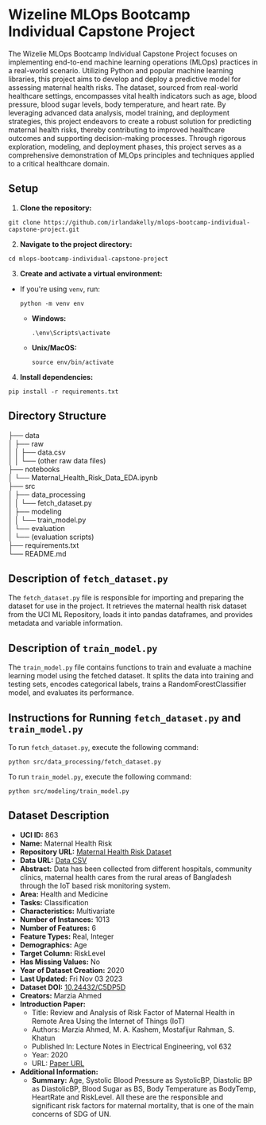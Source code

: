 # Wizeline MLOps Bootcamp Individual Capstone Project

The Wizelie MLOps Bootcamp Individual Capstone Project focuses on implementing end-to-end machine learning operations (MLOps) practices in a real-world scenario. Utilizing Python and popular machine learning libraries, this project aims to develop and deploy a predictive model for assessing maternal health risks. The dataset, sourced from real-world healthcare settings, encompasses vital health indicators such as age, blood pressure, blood sugar levels, body temperature, and heart rate. By leveraging advanced data analysis, model training, and deployment strategies, this project endeavors to create a robust solution for predicting maternal health risks, thereby contributing to improved healthcare outcomes and supporting decision-making processes. Through rigorous exploration, modeling, and deployment phases, this project serves as a comprehensive demonstration of MLOps principles and techniques applied to a critical healthcare domain.

## Setup

1. **Clone the repository:**

```
git clone https://github.com/irlandakelly/mlops-bootcamp-individual-capstone-project.git
```


2. **Navigate to the project directory:**

```
cd mlops-bootcamp-individual-capstone-project
```


3. **Create and activate a virtual environment:**
- If you're using `venv`, run:
  ```
  python -m venv env
  ```
  - **Windows:**
    ```
    .\env\Scripts\activate
    ```
  - **Unix/MacOS:**
    ```
    source env/bin/activate
    ```

4. **Install dependencies:**

```
pip install -r requirements.txt
```


## Directory Structure

├── data<br>
│   ├── raw<br>
│   │   ├── data.csv<br>
│   │   └── (other raw data files)<br>
├── notebooks<br>
│   └── Maternal_Health_Risk_Data_EDA.ipynb<br>
├── src<br>
│   ├── data_processing<br>
│   │   └── fetch_dataset.py<br>
│   ├── modeling<br>
│   │   └── train_model.py<br>
│   └── evaluation<br>
│       └── (evaluation scripts)<br>
├── requirements.txt<br>
└── README.md<br>



## Description of `fetch_dataset.py`

The `fetch_dataset.py` file is responsible for importing and preparing the dataset for use in the project. It retrieves the maternal health risk dataset from the UCI ML Repository, loads it into pandas dataframes, and provides metadata and variable information.

## Description of `train_model.py`

The `train_model.py` file contains functions to train and evaluate a machine learning model using the fetched dataset. It splits the data into training and testing sets, encodes categorical labels, trains a RandomForestClassifier model, and evaluates its performance.

## Instructions for Running `fetch_dataset.py` and `train_model.py`

To run `fetch_dataset.py`, execute the following command:

```
python src/data_processing/fetch_dataset.py
```

To run `train_model.py`, execute the following command:

```
python src/modeling/train_model.py
```

## Dataset Description

- **UCI ID:** 863
- **Name:** Maternal Health Risk
- **Repository URL:** [Maternal Health Risk Dataset](https://archive.ics.uci.edu/dataset/863/maternal+health+risk)
- **Data URL:** [Data CSV](https://archive.ics.uci.edu/static/public/863/data.csv)
- **Abstract:** Data has been collected from different hospitals, community clinics, maternal health cares from the rural areas of Bangladesh through the IoT based risk monitoring system.
- **Area:** Health and Medicine
- **Tasks:** Classification
- **Characteristics:** Multivariate
- **Number of Instances:** 1013
- **Number of Features:** 6
- **Feature Types:** Real, Integer
- **Demographics:** Age
- **Target Column:** RiskLevel
- **Has Missing Values:** No
- **Year of Dataset Creation:** 2020
- **Last Updated:** Fri Nov 03 2023
- **Dataset DOI:** [10.24432/C5DP5D](https://doi.org/10.24432/C5DP5D)
- **Creators:** Marzia Ahmed
- **Introduction Paper:**
  - Title: Review and Analysis of Risk Factor of Maternal Health in Remote Area Using the Internet of Things (IoT)
  - Authors: Marzia Ahmed, M. A. Kashem, Mostafijur Rahman, S. Khatun
  - Published In: Lecture Notes in Electrical Engineering, vol 632
  - Year: 2020
  - URL: [Paper URL](https://www.semanticscholar.org/paper/f175092a3b2217c9abca5bf5d91bab3c245c6b10)
- **Additional Information:**
  - **Summary:** Age, Systolic Blood Pressure as SystolicBP, Diastolic BP as DiastolicBP, Blood Sugar as BS, Body Temperature as BodyTemp, HeartRate and RiskLevel. All these are the responsible and significant risk factors for maternal mortality, that is one of the main concerns of SDG of UN.
